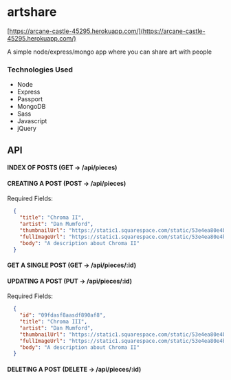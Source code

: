 # artshare
[https://arcane-castle-45295.herokuapp.com/](https://arcane-castle-45295.herokuapp.com/)

A simple node/express/mongo app where you can share art with people

### Technologies Used
- Node
- Express
- Passport
- MongoDB
- Sass
- Javascript
- jQuery


## API
#### INDEX OF POSTS (GET -> /api/pieces)
#### CREATING A POST (POST -> /api/pieces)
Required Fields:
```json
  {
    "title": "Chroma II",
    "artist": "Dan Mumford",
    "thumbnailUrl": "https://static1.squarespace.com/static/53e4ea80e4b0a79b40480ad4/t/5a301f8571c10b0f0555750c/1513103247075/Close_encounters_danmumford.jpg?format=original",
    "fullImageUrl": "https://static1.squarespace.com/static/53e4ea80e4b0a79b40480ad4/5a301f1124a694fe6ea639eb/5a301f1e0d9297e3b10cb652/1513103148310/CLOSE_ENCOUNTERS.jpg?format=750w",
    "body": "A description about Chroma II"
  }
```

#### GET A SINGLE POST (GET -> /api/pieces/:id)
#### UPDATING A POST (PUT -> /api/pieces/:id)
Required Fields:
```json
  {
    "id": "09fdasf8aasdf890af8",
    "title": "Chroma III",
    "artist": "Dan Mumford",
    "thumbnailUrl": "https://static1.squarespace.com/static/53e4ea80e4b0a79b40480ad4/t/5a301f8571c10b0f0555750c/1513103247075/Close_encounters_danmumford.jpg?format=original",
    "fullImageUrl": "https://static1.squarespace.com/static/53e4ea80e4b0a79b40480ad4/5a301f1124a694fe6ea639eb/5a301f1e0d9297e3b10cb652/1513103148310/CLOSE_ENCOUNTERS.jpg?format=750w",
    "body": "A description about Chroma II"
  }
```

#### DELETING A POST (DELETE -> /api/pieces/:id)
